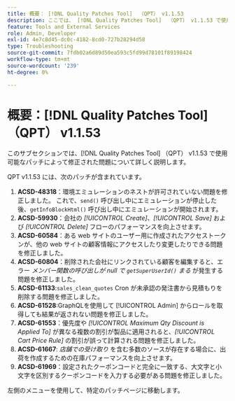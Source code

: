 ```yaml
---
title: 概要： [!DNL Quality Patches Tool]  （QPT） v1.1.53
description: ここでは、 [!DNL Quality Patches Tool]  （QPT） v1.1.53 で使用可能なパッチによって修正された問題について詳しく説明します。
feature: Tools and External Services
role: Admin, Developer
exl-id: 4e7c8d45-dc0c-4182-8cd0-727b28294d58
type: Troubleshooting
source-git-commit: 7fdb02a6d89d50ea593c5fd99d78101f89198424
workflow-type: tm+mt
source-wordcount: '239'
ht-degree: 0%

---
```


# 概要：[!DNL Quality Patches Tool] （QPT） v1.1.53

このサブセクションでは、[!DNL Quality Patches Tool] （QPT） v1.1.53 で使用可能なパッチによって修正された問題について詳しく説明します。

QPT v1.1.53 には、次のパッチが含まれています。

1. **ACSD-48318**：環境エミュレーションのネストが許可されていない問題を修正しました。 これで、`send()` 呼び出し中にエミュレーションが停止した後、`getInfoBlockHtml()` 呼び出し中にエミュレーションが開始されます。
1. **ACSD-59930**：会社の *[!UICONTROL Create]*、*[!UICONTROL Save]* および *[!UICONTROL Delete]* フローのパフォーマンスを向上させます。
1. **ACSD-60584**：ある web サイトのユーザー用に作成されたアクセストークンが、他の web サイトの顧客情報にアクセスしたり変更したりできる問題を修正しました。
1. **ACSD-60804**：削除された会社にリンクされている顧客を編集すると、エラー *メンバー関数の呼び出しが null で `getSuperUserId()` まる* が発生する問題を修正しました。
1. **ACSD-61133**:`sales_clean_quotes` Cron が未承認の発注書から見積もりを削除する問題を修正しました。
1. **ACSD-61528**:GraphQLを使用して [!UICONTROL Admin] からロールを取得しても結果が返されない問題を修正しました。
1. **ACSD-61553**：優先度や *[!UICONTROL Maximum Qty Discount is Applied To]* が異なる複数の割引が製品に適用されると、*[!UICONTROL Cart Price Rule]* の割引が誤って計算される問題を修正しました。
1. **ACSD-61667**: *店舗での受け取り* を含む多数のソースが存在する場合に、出荷を作成するための在庫パフォーマンスを向上させます。
1. **ACSD-61969**：設定されたクーポンコードと完全に一致する、大文字と小文字を区別するクーポンコードを入力する必要がある問題を修正しました。

左側のメニューを使用して、特定のパッチページに移動します。

